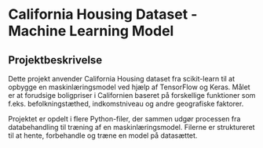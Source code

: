 # California Housing Dataset - Machine Learning Model

## Projektbeskrivelse

Dette projekt anvender California Housing dataset fra scikit-learn til at opbygge en maskinlæringsmodel ved hjælp af TensorFlow og Keras. Målet er at forudsige boligpriser i Californien baseret på forskellige funktioner som f.eks. befolkningstæthed, indkomstniveau og andre geografiske faktorer.

Projektet er opdelt i flere Python-filer, der sammen udgør processen fra databehandling til træning af en maskinlæringsmodel. Filerne er struktureret til at hente, forbehandle og træne en model på datasættet.
